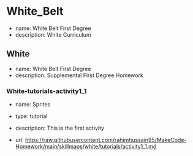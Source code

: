 # White_Belt

* name: White Belt First Degree
* description: White Curriculum

## White

* name: White Belt First Degree
* description: Supplemental First Degree Homework

### White-tutorials-activity1_1

* name: Sprites
* type: tutorial
* description: This is the first activity

* url: https://raw.githubusercontent.com/rahimhussain95/MakeCode-Homework/main/skillmaps/white/tutorials/activity1_1.md


